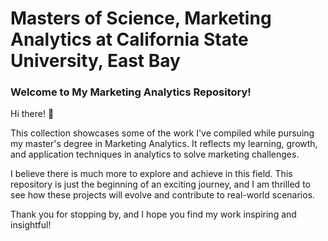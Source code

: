# Masters of Science, Marketing Analytics at California State University, East Bay
### Welcome to My Marketing Analytics Repository!

Hi there! 👋

This collection showcases some of the work I've compiled while pursuing my master's degree in Marketing Analytics. 
It reflects my learning, growth, and application techniques in analytics to solve marketing challenges.

I believe there is much more to explore and achieve in this field. This repository is just the beginning of an exciting journey, and I am thrilled to see how these projects will evolve and contribute to real-world scenarios.

Thank you for stopping by, and I hope you find my work inspiring and insightful!
